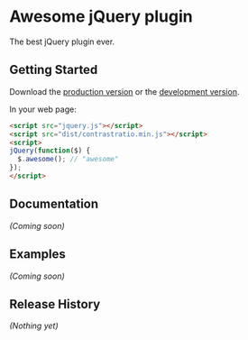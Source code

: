 # Awesome jQuery plugin

The best jQuery plugin ever.

## Getting Started

Download the [production version][min] or the [development version][max].

[min]: https://raw.github.com//jquery-contrastratio/master/dist/jquery.contrastratio.min.js
[max]: https://raw.github.com//jquery-contrastratio/master/dist/jquery.contrastratio.js

In your web page:

```html
<script src="jquery.js"></script>
<script src="dist/contrastratio.min.js"></script>
<script>
jQuery(function($) {
  $.awesome(); // "awesome"
});
</script>
```

## Documentation
_(Coming soon)_

## Examples
_(Coming soon)_

## Release History
_(Nothing yet)_
